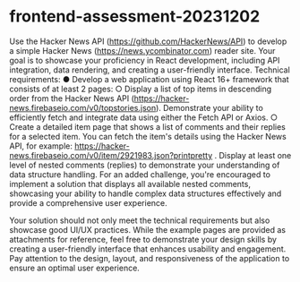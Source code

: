 # frontend-assessment-20231202

Use the Hacker News API (https://github.com/HackerNews/API) to develop a simple Hacker
News (https://news.ycombinator.com) reader site. Your goal is to showcase your proficiency in
React development, including API integration, data rendering, and creating a user-friendly
interface.
Technical requirements:
● Develop a web application using React 16+ framework that consists of at least 2 pages:
○ Display a list of top items in descending order from the Hacker News API
(https://hacker-news.firebaseio.com/v0/topstories.json). Demonstrate your
ability to efficiently fetch and integrate data using either the Fetch API or Axios.
○ Create a detailed item page that shows a list of comments and their replies for a
selected item. You can fetch the item's details using the Hacker News API, for
example: https://hacker-news.firebaseio.com/v0/item/2921983.json?printpretty
. Display at least one level of nested comments (replies) to demonstrate your
understanding of data structure handling. For an added challenge, you're
encouraged to implement a solution that displays all available nested comments,
showcasing your ability to handle complex data structures effectively and provide
a comprehensive user experience.

Your solution should not only meet the technical requirements but also showcase good UI/UX
practices. While the example pages are provided as attachments for reference, feel free to
demonstrate your design skills by creating a user-friendly interface that enhances usability and
engagement. Pay attention to the design, layout, and responsiveness of the application to
ensure an optimal user experience.
